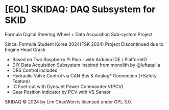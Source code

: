 # [EOL] SKIDAQ: DAQ Subsystem for SKID
Formula Digital Steering Wheel + Data Acquisition Sub-system Project

Since. Formula Student Korea 2024(FSK 2024)
Project Discontinued due to Engine Head Crack

- Based on Two Raspberry Pi Pico - with Arduino IDE / PlatformIO
- DIY Data Acquisition Subsystem inspired from monolith by @luftaquila
- DRS Control included
- Hydraulic Valve Control via CAN Bus & Analog* Connection (*Safety Feature) 
- IC Fuel-cut with DynoJet Power Commander V(PCV)
- Gear Position indicator by PCV with VS Sensor

SKIDAQ © 2024 by Lim ChaeWon is licensed under GPL 3.0.
